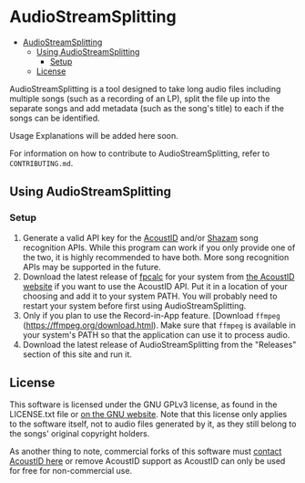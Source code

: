 # AudioStreamSplitting

- [AudioStreamSplitting](#audiostreamsplitting)
  - [Using AudioStreamSplitting](#using-audiostreamsplitting)
    - [Setup](#setup)
  - [License](#license)

AudioStreamSplitting is a tool designed to take long audio files including multiple songs (such as a recording of an LP), split the file up into the separate songs and add metadata (such as the song's title) to each if the songs can be identified.

Usage Explanations will be added here soon.

For information on how to contribute to AudioStreamSplitting, refer to ``CONTRIBUTING.md``.

## Using AudioStreamSplitting

### Setup

1. Generate a valid API key for the [AcoustID](https://acoustid.org/) and/or [Shazam](https://rapidapi.com/apidojo/api/shazam) song recognition APIs. While this program can work if you only provide one of the two, it is highly recommended to have both. More song recognition APIs may be supported in the future.
2. Download the latest release of [fpcalc](https://acoustid.org/chromaprint) for your system from [the AcoustID website](https://acoustid.org/chromaprint) if you want to use the AcoustID API. Put it in a location of your choosing and add it to your system PATH. You will probably need to restart your system before first using AudioStreamSplitting.
3. Only if you plan to use the Record-in-App feature. [Download `ffmpeg` (https://ffmpeg.org/download.html). Make sure that `ffmpeg` is available in your system's PATH so that the application can use it to process audio.
4. Download the latest release of AudioStreamSplitting from the "Releases" section of this site and run it.

## License

This software is licensed under the GNU GPLv3 license, as found in the LICENSE.txt file or [on the GNU website](https://www.gnu.org/licenses/gpl-3.0.en.html). Note that this license only applies to the software itself, not to audio files generated by it, as they still belong to the songs' original copyright holders.

As another thing to note, commercial forks of this software must [contact AcoustID here](https://acoustid.biz/) or remove AcoustID support as AcoustID can only be used for free for non-commercial use.
